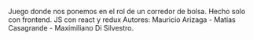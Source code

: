 Juego donde nos ponemos en el rol de un corredor de bolsa.
Hecho solo con frontend. JS con react y redux
Autores: Mauricio Arizaga - Matias Casagrande - Maximiliano Di Silvestro.
